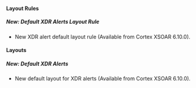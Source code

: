 
#### Layout Rules

##### New: Default XDR Alerts Layout Rule

- New XDR alert default layout rule (Available from Cortex XSOAR 6.10.0).

#### Layouts

##### New: Default XDR Alerts

- New default layout for XDR alerts (Available from Cortex XSOAR 6.10.0).
